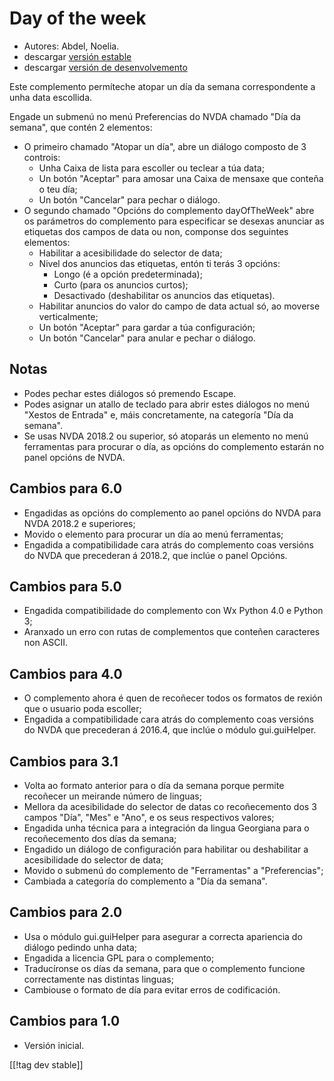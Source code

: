 # Day of the week #

*	 Autores: Abdel, Noelia.
*	 descargar [versión estable][1]
*	 descargar [versión de desenvolvemento][2]

Este complemento permíteche atopar un día da semana correspondente a unha
data escollida.

Engade un submenú no menú Preferencias do NVDA chamado "Día da semana", que
contén 2 elementos:


*	O primeiro chamado "Atopar un día", abre un diálogo composto de 3 controis:
	*	Unha Caixa de lista para escoller ou teclear a túa data;
	*	Un botón "Aceptar" para amosar una Caixa de mensaxe que conteña o teu día;
	*	Un botón "Cancelar" para pechar o diálogo.
*	O segundo chamado "Opcións do complemento dayOfTheWeek" abre os parámetros do complemento para especificar se desexas anunciar as etiquetas dos campos de data ou non, componse dos seguintes elementos:
	*	Habilitar a acesibilidade do selector de data;
	*	Nivel dos anuncios das etiquetas, entón ti terás 3 opcións:
		*	Longo (é a opción predeterminada);
		*	Curto (para os anuncios curtos);
		*	Desactivado (deshabilitar os anuncios das etiquetas).
	*	Habilitar anuncios do valor do campo de data actual só, ao moverse verticalmente;
	*	Un botón "Aceptar" para gardar a túa configuración;
	*	Un botón "Cancelar" para anular e pechar o diálogo.

## Notas ##

*	 Podes pechar estes diálogos só premendo Escape.
*	 Podes asignar un atallo de teclado para abrir estes diálogos no menú
   "Xestos de Entrada" e, máis concretamente, na categoría "Día da semana".
*	 Se usas NVDA 2018.2 ou superior, só atoparás un elemento no menú
   ferramentas para procurar o día, as opcións do complemento estarán no
   panel opcións de NVDA.

## Cambios para 6.0 ##

*	 Engadidas as opcións do complemento ao panel opcións do NVDA para NVDA
   2018.2 e superiores;
*	 Movido o elemento para procurar un día ao menú ferramentas;
*	 Engadida a compatibilidade cara atrás do complemento coas versións do
   NVDA que precederan á 2018.2, que inclúe o panel Opcións.

## Cambios para 5.0 ##

*	 Engadida compatibilidade do complemento con Wx Python 4.0 e Python 3;
*	 Aranxado un erro con rutas de complementos que conteñen caracteres non
   ASCII.

## Cambios para 4.0 ##

*	 O complemento ahora é quen de recoñecer todos os formatos de rexión que o
   usuario poda escoller;
*	 Engadida a compatibilidade cara atrás do complemento coas versións do
   NVDA que precederan á 2016.4, que inclúe o módulo gui.guiHelper.

## Cambios para 3.1 ##

*	 Volta ao formato anterior para o día da semana porque permite recoñecer
   un meirande número de linguas;
*	 Mellora da acesibilidade do selector de datas co recoñecemento dos 3
   campos "Día", "Mes" e "Ano", e os seus respectivos valores;
*	 Engadida unha técnica para a integración da lingua Georgiana para o
   recoñecemento dos días da semana;
*	 Engadido un diálogo de configuración para habilitar ou deshabilitar a
   acesibilidade do selector de data;
*	 Movido o submenú do complemento de "Ferramentas" a "Preferencias";
*	 Cambiada a categoría do complemento a "Día da semana".

## Cambios para 2.0 ##

*	 Usa o módulo gui.guiHelper para asegurar a correcta apariencia do diálogo
   pedindo unha data;
*	 Engadida a licencia GPL para o complemento;
*	 Traducíronse os días da semana, para que o complemento funcione
   correctamente nas distintas linguas;
*	 Cambiouse o formato de día para evitar erros de codificación.

## Cambios para 1.0 ##

*	 Versión inicial.

[[!tag dev stable]]

[1]: https://addons.nvda-project.org/files/get.php?file=dw

[2]: https://addons.nvda-project.org/files/get.php?file=dw-dev
